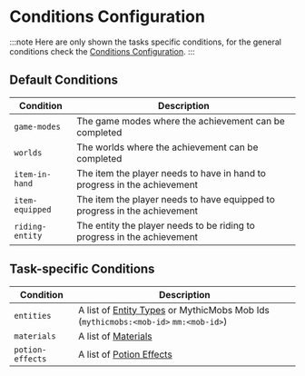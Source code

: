 # Conditions Configuration

:::note
Here are only shown the tasks specific conditions, for the general conditions check
the [Conditions Configuration](/epicachievements/configuration/conditions).
:::

## Default Conditions

| Condition       | Description                                                               |
|-----------------|---------------------------------------------------------------------------|
| `game-modes`    | The game modes where the achievement can be completed                     |
| `worlds`        | The worlds where the achievement can be completed                         |
| `item-in-hand`  | The item the player needs to have in hand to progress in the achievement  |
| `item-equipped` | The item the player needs to have equipped to progress in the achievement |
| `riding-entity` | The entity the player needs to be riding to progress in the achievement   |

## Task-specific Conditions

| Condition | Description                                                                                                                                                           |
|-----------|-----------------------------------------------------------------------------------------------------------------------------------------------------------------------|
| `entities` | A list of [Entity Types](https://hub.spigotmc.org/javadocs/spigot/org/bukkit/entity/package-summary.html) or MythicMobs Mob Ids (`mythicmobs:<mob-id>` `mm:<mob-id>`) |
| `materials` | A list of [Materials](https://hub.spigotmc.org/javadocs/spigot/org/bukkit/material/package-summary.html)                                                              |
| `potion-effects` | A list of [Potion Effects](https://hub.spigotmc.org/javadocs/spigot/org/bukkit/potion/PotionType.html)                                                                |

